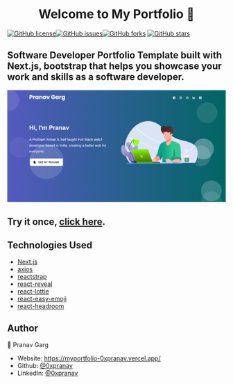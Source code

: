 <h1 align="center">Welcome to My Portfolio 🤝</h1>
<a href="https://github.com/0xpranav/myportfolio/blob/main/LICENSE"><img alt="GitHub license" src="https://img.shields.io/github/license/0xpranav/myportfolio"></a><a href="https://github.com/0xpranav/myportfolio/issues"><img alt="GitHub issues" src="https://img.shields.io/github/issues/0xpranav/myportfolio"></a><a href="https://github.com/0xpranav/myportfolio/network"><img alt="GitHub forks" src="https://img.shields.io/github/forks/0xpranav/myportfolio"></a> <a href="https://github.com/0xpranav/myportfolio/stargazers"><img alt="GitHub stars" src="https://img.shields.io/github/stars/0xpranav/myportfolio"></a>

## Software Developer Portfolio Template built with Next.js, bootstrap that helps you showcase your work and skills as a software developer.

<p align="center">
  <kbd>
    <img src="https://github.com/0xpranav/myportfolio/blob/main/pic.png"></img>
  </kbd>
</p>

## Try it once, **[click here](https://myportfolio-0xpranav.vercel.app/)**.


## Technologies Used

-   [Next.js](https://nextjs.org/)
-   [axios](https://www.npmjs.com/package/axios)
-   [reactstrap](https://reactstrap.github.io/)
-   [react-reveal](https://www.react-reveal.com/)
-   [react-lottie](https://www.npmjs.com/package/react-lottie)
-   [react-easy-emoji](https://github.com/appfigures/react-easy-emoji)
-   [react-headroom](https://github.com/KyleAMathews/react-headroom)

## Author

👤 Pranav Garg

-   Website: https://myportfolio-0xpranav.vercel.app/
-   Github: [@0xpranav](https://github.com/0xpranav)
-   LinkedIn: [@0xpranav](https://www.linkedin.com/in/pranav-garg-667992173/)
